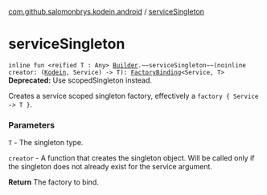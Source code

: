 [com.github.salomonbrys.kodein.android](index.md) / [serviceSingleton](.)

# serviceSingleton

`inline fun <reified T : Any> `[`Builder`](../com.github.salomonbrys.kodein/-kodein/-builder/index.md)`.~~serviceSingleton~~(noinline creator: (`[`Kodein`](../com.github.salomonbrys.kodein/-kodein/index.md)`, Service) -> T): `[`FactoryBinding`](../com.github.salomonbrys.kodein/-factory-binding/index.md)`<Service, T>`
**Deprecated:** Use scopedSingleton instead.

Creates a service scoped singleton factory, effectively a `factory { Service -> T }`.

### Parameters

`T` - The singleton type.

`creator` - A function that creates the singleton object. Will be called only if the singleton does not already exist for the service argument.

**Return**
The factory to bind.

